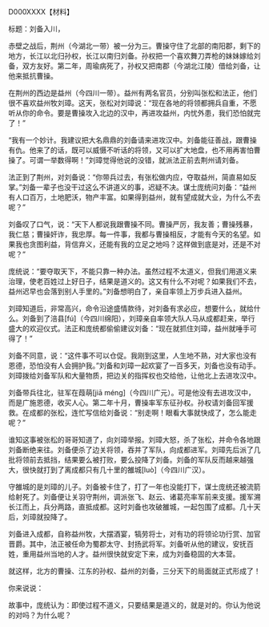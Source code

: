 D000XXXX【材料】

标题：刘备入川，



 赤壁之战后，荆州（今湖北一带）被一分为三。曹操守住了北部的南阳郡，剩下的地方，长江以北归孙权，长江以南归刘备。孙权把一个喜欢舞刀弄枪的妹妹嫁给刘备，双方友好。第二年，周瑜病死了，孙权又把南郡（今湖北江陵）借给刘备，让他来抵抗曹操。

在荆州的西边是益州（今四川一带）。益州有两名官员，分别叫张松和法正，他们很不喜欢益州牧刘璋。这天，张松对刘璋说：“现在各地的将领都拥兵自重，不愿听从你的命令。要是曹操攻入北边的汉中，再进攻益州，内忧外患，我们恐怕就完了！”

“我有一个妙计。我建议把大名鼎鼎的刘备请来进攻汉中。刘备能征善战，跟曹操有仇。他来了的话，既可以威慑不听话的将领，又可以扩大地盘，也不用再害怕曹操了。可谓一举数得啊！”刘璋觉得他说的没错，就派法正前去荆州请刘备。

法正到了荆州，对刘备说：“你带兵过去，有张松做内应，夺取益州，简直易如反掌。”刘备一辈子也没干过这么不讲道义的事，迟疑不决。谋士庞统问刘备：“益州有人口百万，土地肥沃，物产丰富。如果得到益州，就有望成就大业，为什么不去呢？”

刘备叹了口气，说：“天下人都说我跟曹操不同。曹操严厉，我友善；曹操残暴，我仁慈；曹操奸诈，我忠厚。每一件事，我都与曹操相反，才能有今天的名望。如果我也贪图利益，背信弃义，还能有我的立足之地吗？这样做到底是对，还是不对呢？”

庞统说：“要夺取天下，不能只靠一种办法。虽然过程不太道义，但我们用道义来治理，使老百姓过上好日子，结果是道义的。这又有什么不对呢？如果我们不去，益州迟早也会落到别人手里的。”刘备想明白了，亲自率领上万步兵进入益州。

刘璋知道后，非常高兴，命令沿途盛情款待，对刘备有求必应，想要什么，就给什么。刘备到了涪县[fú]（今四川绵阳），刘璋亲自率领大队人马从成都赶来，举行盛大的欢迎仪式。法正和庞统都偷偷建议刘备：“现在就抓住刘璋，益州就唾手可得了！”



刘备不同意，说：“这件事不可以仓促。我刚到这里，人生地不熟，对大家也没有恩德，恐怕没有人会拥护我。”刘备和刘璋一起欢宴了一百多天，刘备也没有动手。刘璋拨给刘备军队和大量物质，把边关的指挥权也交给他，让他北上去进攻汉中。

刘备带兵往北，驻军在葭萌[jiā méng]（今四川广元）。可是他没有去进攻汉中，而是广施恩德，收买人心。第二年十月，曹操率军东征孙权。孙权请刘备回军援救。在成都的张松，连忙写信给刘备说：“别走啊！眼看大事就快成了，怎么能走呢？”

谁知这事被张松的哥哥知道了，向刘璋举报。刘璋大怒，杀了张松，并命令各地跟刘备断绝来往。刘备便杀了边关将领，吞并了军队，向成都进军。刘璋先后派了几批将领前去抵挡，结果要么被打败，要么投降了刘备。刘备的军队反而越来越强大，很快就打到了离成都只有几十里的雒城[luò]（今四川广汉）。

守雒城的是刘璋的儿子。刘备被卡住了，打了一年也没能打下，谋士庞统还被流箭给射死了。刘备便让关羽守荆州，调派张飞、赵云、诸葛亮率军前来支援。援军溯长江而上，兵分两路，直抵成都。这时刘备也攻破雒城，一起包围了成都。几十天后，刘璋就投降了。

刘备进入成都，自称益州牧，大摆酒宴，犒劳将士，对有功的将领论功行赏、加官晋爵。其中，法正被任命为蜀郡太守、封扬武将军。刘备听从他的建议，安抚百姓，重用益州当地的人才。益州很快就安定下来，成为刘备稳固的大本营。

就这样，北方的曹操、江东的孙权、益州的刘备，三分天下的局面就正式形成了！



你来说说：

故事中，庞统认为：即使过程不道义，只要结果是道义的，就是对的。你认为他说的对吗？为什么呢？





